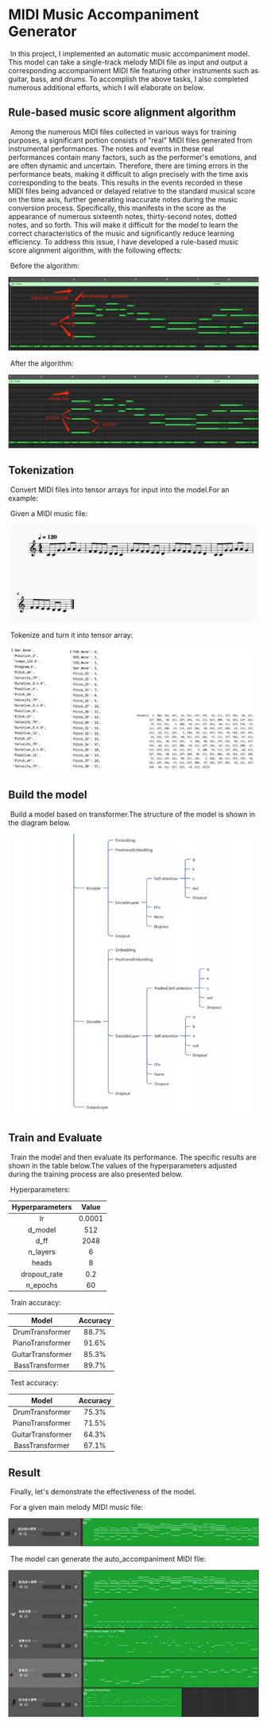 # MIDI Music Accompaniment Generator

​	In this project, I implemented an automatic music accompaniment model. This model can take a single-track melody MIDI file as input and output a corresponding accompaniment MIDI file featuring other instruments such as guitar, bass, and drums. To accomplish the above tasks, I also completed numerous additional efforts, which I will elaborate on below.

## Rule-based music score alignment algorithm

​	Among the numerous MIDI files collected in various ways for training purposes, a significant portion consists of "real" MIDI files generated from instrumental performances. The notes and events in these real performances contain many factors, such as the performer's emotions, and are often dynamic and uncertain. Therefore, there are timing errors in the performance beats, making it difficult to align precisely with the time axis corresponding to the beats. This results in the events recorded in these MIDI files being advanced or delayed relative to the standard musical score on the time axis, further generating inaccurate notes during the music conversion process. Specifically, this manifests in the score as the appearance of numerous sixteenth notes, thirty-second notes, dotted notes, and so forth. This will make it difficult for the model to learn the correct characteristics of the music and significantly reduce learning efficiency. To address this issue, I have developed a rule-based music score alignment algorithm, with the following effects:

​	Before the algorithm:

![](align_1.png)

​	After the algorithm:

![align_2](align_2.png)

## Tokenization

​	Convert MIDI files into tensor arrays for input into the model.For an example:

​	Given a MIDI music file:

![midi_music](midi_music.png)

​	Tokenize and turn it into tensor array:

![tokenization](tokenization.jpg)

## Build the model

​	Build a model based on transformer.The structure of the model is shown in the diagram below.

![structure](structure.jpg)

## Train and Evaluate

​	Train the model and then evaluate its performance. The specific results are shown in the table below.The values of the hyperparameters adjusted during the training process are also presented below.

​	Hyperparameters:

| Hyperparameters | Value  |
| :-------------: | :----: |
|       lr        | 0.0001 |
|     d_model     |  512   |
|      d_ff       |  2048  |
|    n_layers     |   6    |
|      heads      |   8    |
|  dropout_rate   |  0.2   |
|    n_epochs     |   60   |

​	Train accuracy:

|       Model       | Accuracy |
| :---------------: | :------: |
|  DrumTransformer  |  88.7%   |
| PianoTransformer  |  91.6%   |
| GuitarTransformer |  85.3%   |
|  BassTransformer  |  89.7%   |

​	Test accuracy:

|       Model       | Accuracy |
| :---------------: | :------: |
|  DrumTransformer  |  75.3%   |
| PianoTransformer  |  71.5%   |
| GuitarTransformer |  64.3%   |
|  BassTransformer  |  67.1%   |

## Result

​	Finally, let's demonstrate the effectiveness of the model.

​	For a given main melody MIDI music file:

![main_melody](main_melody.png)

​	The model can generate the auto_accompaniment MIDI file:

![accompaniment](accompaniment.png)